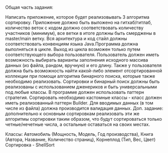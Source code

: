Общая часть задания:

Написать приложение, которое будет реализовывать 3 алгоритма сортировку. Приложение должно быть выложено на гитхаб/гитлаб, количество веток с кодом должно соответствовать количеству участников (минимум), все ветки в итоге должны быть смерджены в master/main ветку. Вся архитектура и код стайл должны соответствовать конвенциям языка Java.Программа должна выполняться в цикле. Выход из цикла возможен только путем соответствующего выбора пользователя. Пользователь должен иметь возможность выбирать варианты заполнения исходного массива данных (из файла, рандом, вручную) и его длину. Также у пользователя должна быть возможность найти какой-либо элемент отсортированной коллекции при помощи алгоритма бинарного поиска, которые также необходимо реализовать. Сортировки и бинарный поиск должны быть реализованы с использованием дженериков и быть универсальными под любые классы. В программе должен использовать паттерн стратегия. Сортировать необходимо кастомные классы - класс должен иметь реализованный паттерн Builder. Для вводимых данных (в том числе из файла) должна производится валидация данных. Доп. задание: дополнительно к основным сортировкам реализовать эти же алгоритмы сортировки таким образом, что будут сортироваться только четные/нечетные числа, а остальные оставаться на своих местах.

Классы: Автомобиль (Мощность, Модель, Год производства), Книга (Автора, Название, Количество страниц), Корнеплод (Тип, Вес, Цвет) Сортировка - ShellSort
